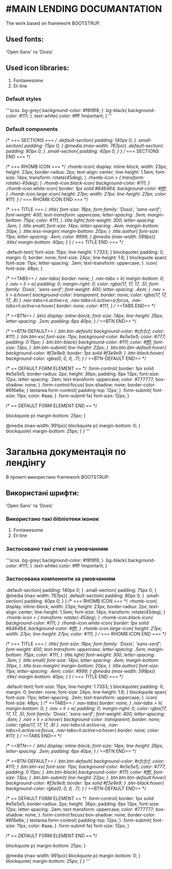#MAIN LENDING DOCUMANTATION
=====================
The work based on framework BOOTSTRUP.

Used fonts:
-----------------
'Open Sans' та 'Dosis'

## Used icon libraries:
 1. Fontawesome
 2. Et-line

### Default styles
'''scss
.bg-grey{
	background-color: #f8f8f8;
}
.bg-black{
	background-color: #111;
}
.text-white{
	color: #fff !important;
}
'''

### Default components

/* === SECTIONS === */
.default-section{
	padding: 140px 0;
}
.small-section{
	padding: 75px 0;
}
@media (max-width: 767px){
	.default-section{
		padding: 80px 0;
	}
	.small-section{
		padding: 40px 0;
	}
}
/* === SECTIONS END === */

/* === RHOMB ICON === */
.rhomb-icon{
	display: inline-block;
	width: 23px;
	height: 23px;
	border-radius: 2px;
	text-align: center;
	line-height: 1.5em;
	font-size: 14px;
	transform: rotate(45deg);
}
.rhomb-icon > *{
	transform: rotate(-45deg);
}
.rhomb-icon.black-icon{
	background-color: #111;
}
.rhomb-icon.white-icon{
	border: 1px solid #646464;
	background-color: #fff;
}
.rhomb-icon.large-icon{
	height: 27px;
	width: 27px;
	line-height: 27px;
	color: #111;
}
/* === RHOMB ICON END === */

/* === TITLE === */
.title{
	font-size: 18px;
	font-family: 'Dosis', 'sans-serif';
	font-weight: 400;
	text-transform: uppercase;
	letter-spacing: .5em;
	margin-bottom: 75px;
	color: #111;
}
.title.light{
	font-weight: 300;
	letter-spacing: .3em;
}
.title.small{
	font-size: 14px;
	letter-spacing: .4em;
	margin-bottom: 30px;
}
.title.less-margin{
	margin-bottom: 20px;
}
.title.author{
	font-size: 11px;
	letter-spacing: .4em;
	color: #999;
}
@media (max-width: 599px){
	.title{
		margin-bottom: 40px;
	}
}
/* === TITLE END === */

.default-text{
	font-size: 15px;
	line-height: 1.7333;
}
blockquote{
	padding: 0;
	margin: 0;
	border: none;
	font-size: 24px;
	line-height: 1.6;
}
blockquote span{
	font-size: 11px;
	letter-spacing: .2em;
	text-transform: uppercase;
}
.icon{
	font-size: 48px;
}

/* ==TABS== */
.nav-tabs{
	border: none;
}
.nav-tabs > li{
	margin-bottom: 0;
}
.nav > li > a{
	padding: 0;
	margin-right: 0;
	color: rgba(17, 17, 17, .5);
	font-family: 'Dosis', 'sans-serif';
	font-weight: 400;
	letter-spacing: .4em;
}
.nav > li > a:hover{
	background-color: transparent;
	border: none;
	color: rgba(17, 17, 17, .8)
}
.nav-tabs>li.active>a, 
.nav-tabs>li.active>a:focus, 
.nav-tabs>li.active>a:hover{
	border: none;
	color: #111;
}
/* ==TABS END== */

/* ==BTN== */
.btn{
	display: inline-block;
	font-size: 14px;
	line-height: 26px;
	letter-spacing: .2em;
	padding: 6px 40px;
}
/* ==BTN END== */

/* ==BTN-DEFAULT== */
.btn.btn-default{
	background-color: #cfcfcf;
	color: #111;
}
.btn.btn-xs{
	font-size: 11px;
	background-color: #e5e5e5;
	color: #777;
	padding: 0 15px;
}
.btn.btn-black{
	background-color: #111;
	color: #fff;
	font-size: 13px;
}
.btn.btn-submit{
	line-height: 22px;
}
.btn.btn.btn-default:hover{
	background-color: #f3e9e9;
	border: 1px solid #f3e9e9;
}
.btn-black:hover{
	background-color: rgba(0, 0, 0, .7);
}
/* ==BTN-DEFAULT END== */

/* == DEFAULT FORM ELEMENT == */
.form-control{
	border: 1px solid #e5e5e5;
	border-radius: 2px;
	height: 36px;
	padding: 6px 13px;
	font-size: 12px;
	letter-spacing: .2em;
	text-transform: uppercase;
	color: #777777;
	box-shadow: none;
}
.form-control:focus{
	box-shadow: none;
	border-color: #6f6e6e;
}
textarea.form-control{
	padding-top: 12px;
}
.form-submit{
	font-size: 11px;
	color: #aaa;
}
.form-submit fa{
	font-size: 12px;
}

/* == DEFAULT FORM ELEMENT END == */

blockquote p{
	margin-bottom: 25px;
}

@media (max-width: 991px){
	blockquote p{
		margin-bottom: 0;
	}
	blockquote{
		margin-bottom: 25px;
	}
}
'''

Загальна документація по лендінгу
=====================
В проекті використано framework BOOTSTRUP.

Використані шрифти:
-----------------
'Open Sans' та 'Dosis'

### Використано такі бібліотеки іконок

 1. Fontawesome
 2. Et-line


### Застосовано такі стилі за умовчанням
'''scss
.bg-grey{
	background-color: #f8f8f8;
}
.bg-black{
	background-color: #111;
}
.text-white{
	color: #fff !important;
}

### Застосована компоненти за умовчанням

.default-section{
	padding: 140px 0;
}
.small-section{
	padding: 75px 0;
}
@media (max-width: 767px){
	.default-section{
		padding: 80px 0;
	}
	.small-section{
		padding: 40px 0;
	}
}
/* === RHOMB ICON === */
.rhomb-icon{
	display: inline-block;
	width: 23px;
	height: 23px;
	border-radius: 2px;
	text-align: center;
	line-height: 1.5em;
	font-size: 14px;
	transform: rotate(45deg);
}
.rhomb-icon > *{
	transform: rotate(-45deg);
}
.rhomb-icon.black-icon{
	background-color: #111;
}
.rhomb-icon.white-icon{
	border: 1px solid #646464;
	background-color: #fff;
}
.rhomb-icon.large-icon{
	height: 27px;
	width: 27px;
	line-height: 27px;
	color: #111;
}
/* === RHOMB ICON END === */

/* === TITLE === */
.title{
	font-size: 18px;
	font-family: 'Dosis', 'sans-serif';
	font-weight: 400;
	text-transform: uppercase;
	letter-spacing: .5em;
	margin-bottom: 75px;
	color: #111;
}
.title.light{
	font-weight: 300;
	letter-spacing: .3em;
}
.title.small{
	font-size: 14px;
	letter-spacing: .4em;
	margin-bottom: 30px;
}
.title.less-margin{
	margin-bottom: 20px;
}
.title.author{
	font-size: 11px;
	letter-spacing: .4em;
	color: #999;
}
@media (max-width: 599px){
	.title{
		margin-bottom: 40px;
	}
}
/* === TITLE END === */

.default-text{
	font-size: 15px;
	line-height: 1.7333;
}
blockquote{
	padding: 0;
	margin: 0;
	border: none;
	font-size: 24px;
	line-height: 1.6;
}
blockquote span{
	font-size: 11px;
	letter-spacing: .2em;
	text-transform: uppercase;
}
.icon{
	font-size: 48px;
}
/* ==TABS== */
.nav-tabs{
	border: none;
}
.nav-tabs > li{
	margin-bottom: 0;
}
.nav > li > a{
	padding: 0;
	margin-right: 0;
	color: rgba(17, 17, 17, .5);
	font-family: 'Dosis', 'sans-serif';
	font-weight: 400;
	letter-spacing: .4em;
}
.nav > li > a:hover{
	background-color: transparent;
	border: none;
	color: rgba(17, 17, 17, .8)
}
.nav-tabs>li.active>a, 
.nav-tabs>li.active>a:focus, 
.nav-tabs>li.active>a:hover{
	border: none;
	color: #111;
}
/* ==TABS END== */

/* ==BTN== */
.btn{
	display: inline-block;
	font-size: 14px;
	line-height: 26px;
	letter-spacing: .2em;
	padding: 6px 40px;
}
/* ==BTN END== */

/* ==BTN-DEFAULT== */
.btn.btn-default{
	background-color: #cfcfcf;
	color: #111;
}
.btn.btn-xs{
	font-size: 11px;
	background-color: #e5e5e5;
	color: #777;
	padding: 0 15px;
}
.btn.btn-black{
	background-color: #111;
	color: #fff;
	font-size: 13px;
}
.btn.btn-submit{
	line-height: 22px;
}
.btn.btn.btn-default:hover{
	background-color: #f3e9e9;
	border: 1px solid #f3e9e9;
}
.btn-black:hover{
	background-color: rgba(0, 0, 0, .7);
}
/* ==BTN-DEFAULT END== */

/* == DEFAULT FORM ELEMENT == */
.form-control{
	border: 1px solid #e5e5e5;
	border-radius: 2px;
	height: 36px;
	padding: 6px 13px;
	font-size: 12px;
	letter-spacing: .2em;
	text-transform: uppercase;
	color: #777777;
	box-shadow: none;
}
.form-control:focus{
	box-shadow: none;
	border-color: #6f6e6e;
}
textarea.form-control{
	padding-top: 12px;
}
.form-submit{
	font-size: 11px;
	color: #aaa;
}
.form-submit fa{
	font-size: 12px;
}

/* == DEFAULT FORM ELEMENT END == */

blockquote p{
	margin-bottom: 25px;
}

@media (max-width: 991px){
	blockquote p{
		margin-bottom: 0;
	}
	blockquote{
		margin-bottom: 25px;
	}
}
'''

